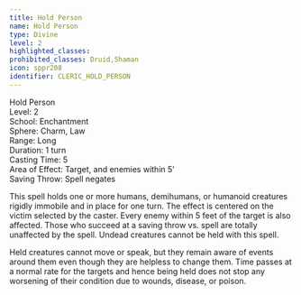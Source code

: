 ```yaml
---
title: Hold Person
name: Hold Person
type: Divine
level: 2
highlighted_classes: 
prohibited_classes: Druid,Shaman
icon: sppr208
identifier: CLERIC_HOLD_PERSON
---
```

Hold Person  
Level: 2  
School: Enchantment  
Sphere: Charm, Law  
Range: Long  
Duration: 1 turn  
Casting Time: 5  
Area of Effect: Target, and enemies within 5'  
Saving Throw: Spell negates  
  
This spell holds one or more humans, demihumans, or humanoid creatures rigidly immobile and in place for one turn. The effect is centered on the victim selected by the caster. Every enemy within 5 feet of the target is also affected. Those who succeed at a saving throw vs. spell are totally unaffected by the spell. Undead creatures cannot be held with this spell.  
  
Held creatures cannot move or speak, but they remain aware of events around them even though they are helpless to change them. Time passes at a normal rate for the targets and hence being held does not stop any worsening of their condition due to wounds, disease, or poison.  
